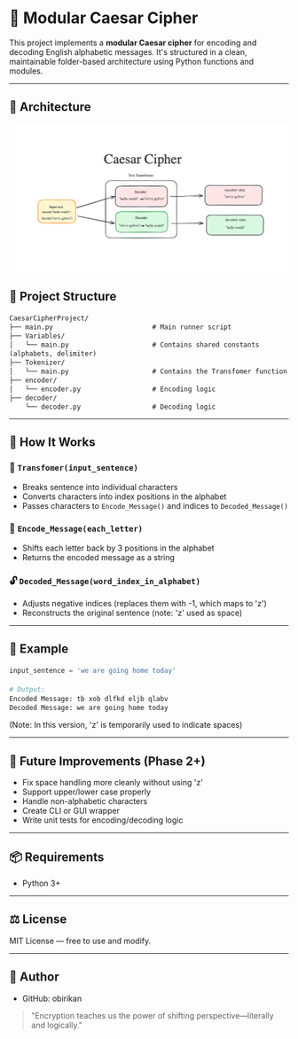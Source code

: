 # 🔐 Modular Caesar Cipher

This project implements a **modular Caesar cipher** for encoding and decoding English alphabetic messages. It's structured in a clean, maintainable folder-based architecture using Python functions and modules.

---
## 📁 Architecture
![Caesar Cipher Diagram](assets/cc.png)


## 📁 Project Structure

```
CaesarCipherProject/
├── main.py                         # Main runner script
├── Variables/
│   └── main.py                     # Contains shared constants (alphabets, delimiter)
├── Tokenizer/
│   └── main.py                     # Contains the Transfomer function
├── encoder/
│   └── encoder.py                  # Encoding logic
├── decoder/
    └── decoder.py                  # Decoding logic
```

---

## 🚀 How It Works

### 🔁 `Transfomer(input_sentence)`

* Breaks sentence into individual characters
* Converts characters into index positions in the alphabet
* Passes characters to `Encode_Message()` and indices to `Decoded_Message()`

### 🔐 `Encode_Message(each_letter)`

* Shifts each letter back by 3 positions in the alphabet
* Returns the encoded message as a string

### 🔓 `Decoded_Message(word_index_in_alphabet)`

* Adjusts negative indices (replaces them with -1, which maps to 'z')
* Reconstructs the original sentence (note: 'z' used as space)

---

## 💬 Example

```python
input_sentence = 'we are going home today'

# Output:
Encoded Message: tb xob dlfkd eljb qlabv
Decoded Message: we are going home today
```

(Note: In this version, 'z' is temporarily used to indicate spaces)

---

## 🔧 Future Improvements (Phase 2+)

* Fix space handling more cleanly without using 'z'
* Support upper/lower case properly
* Handle non-alphabetic characters
* Create CLI or GUI wrapper
* Write unit tests for encoding/decoding logic

---

## 📦 Requirements

* Python 3+

---

## ⚖️ License

MIT License — free to use and modify.

---

## 👤 Author

* GitHub: obirikan

> "Encryption teaches us the power of shifting perspective—literally and logically."



